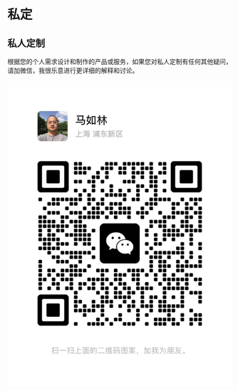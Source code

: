 # 私定

## 私人定制

根据您的个人需求设计和制作的产品或服务，如果您对私人定制有任何其他疑问，请加微信，我很乐意进行更详细的解释和讨论。

<img src="../../images/wx_marulin.jpeg" alt="马如林的微信"/>
